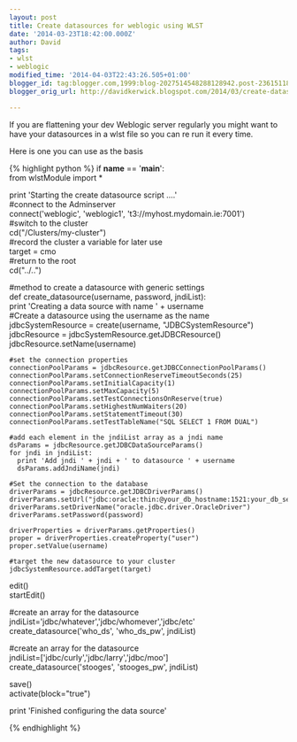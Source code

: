 ```yaml
---
layout: post
title: Create datasources for weblogic using WLST
date: '2014-03-23T18:42:00.000Z'
author: David
tags:
- wlst
- weblogic
modified_time: '2014-04-03T22:43:26.505+01:00'
blogger_id: tag:blogger.com,1999:blog-2027514548288128942.post-2361511894501527125
blogger_orig_url: http://davidkerwick.blogspot.com/2014/03/create-datasources-for-weblogic-using.html

---
```


If you are flattening your dev Weblogic server regularly you might want to have your datasources in a wlst file so you can re run it every time.  

Here is one you can use as the basis  

{% highlight python %} 
if __name__ == '__main__':  
    from wlstModule import *  

print 'Starting the  create datasource script ....'  
#connect to the Adminserver  
connect('weblogic', 'weblogic1', 't3://myhost.mydomain.ie:7001')  
#switch to the cluster  
cd("/Clusters/my-cluster")  
#record the cluster a variable for later use  
target = cmo  
#return to the root  
cd("../..")  

#method to create a datasource with generic settings  
def create_datasource(username, password, jndiList):  
    print 'Creating a data source with name ' + username  
    #Create a datasource using the username as the name  
    jdbcSystemResource = create(username, "JDBCSystemResource")  
    jdbcResource = jdbcSystemResource.getJDBCResource()  
    jdbcResource.setName(username)  

    #set the connection properties  
    connectionPoolParams = jdbcResource.getJDBCConnectionPoolParams()  
    connectionPoolParams.setConnectionReserveTimeoutSeconds(25)  
    connectionPoolParams.setInitialCapacity(1)  
    connectionPoolParams.setMaxCapacity(5)  
    connectionPoolParams.setTestConnectionsOnReserve(true)  
    connectionPoolParams.setHighestNumWaiters(20)  
    connectionPoolParams.setStatementTimeout(30)  
    connectionPoolParams.setTestTableName("SQL SELECT 1 FROM DUAL")  

    #add each element in the jndiList array as a jndi name  
    dsParams = jdbcResource.getJDBCDataSourceParams()  
    for jndi in jndiList:  
      print 'Add jndi ' + jndi + ' to datasource ' + username  
      dsParams.addJndiName(jndi)  

    #Set the connection to the database  
    driverParams = jdbcResource.getJDBCDriverParams()  
    driverParams.setUrl("jdbc:oracle:thin:@your_db_hostname:1521:your_db_server_name")  
    driverParams.setDriverName("oracle.jdbc.driver.OracleDriver")  
    driverParams.setPassword(password)  

    driverProperties = driverParams.getProperties()  
    proper = driverProperties.createProperty("user")  
    proper.setValue(username)  

    #target the new datasource to your cluster  
    jdbcSystemResource.addTarget(target)  

edit()  
startEdit()  

#create an array for the datasource  
jndiList='jdbc/whatever','jdbc/whomever','jdbc/etc'  
create_datasource('who_ds', 'who_ds_pw', jndiList)  

#create an array for the datasource  
jndiList=['jdbc/curly','jdbc/larry','jdbc/moo']  
create_datasource('stooges', 'stooges_pw', jndiList)  

save()  
activate(block="true")  

print 'Finished configuring the data source'  

{% endhighlight %}